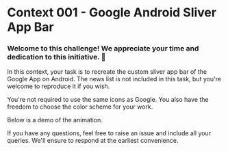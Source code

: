 # Context 001 - Google Android Sliver App Bar 

### Welcome to this challenge! We appreciate your time and dedication to this initiative. 🎉

In this context, your task is to recreate the custom sliver app bar of the Google App on Android. The news list is not included in this task, but you're welcome to reproduce it if you wish.

You're not required to use the same icons as Google. You also have the freedom to choose the color scheme for your work.

Below is a demo of the animation.

If you have any questions, feel free to raise an issue and include all your queries. We'll ensure to respond at the earliest convenience.


